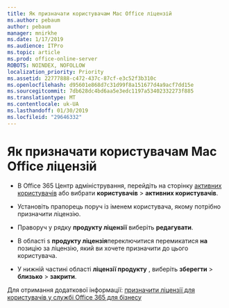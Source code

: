 ```yaml
---
title: Як призначати користувачам Mac Office ліцензій
ms.author: pebaum
author: pebaum
manager: mnirkhe
ms.date: 1/17/2019
ms.audience: ITPro
ms.topic: article
ms.prod: office-online-server
ROBOTS: NOINDEX, NOFOLLOW
localization_priority: Priority
ms.assetid: 22777888-c472-437c-87cf-e3c52f3b310c
ms.openlocfilehash: d95601e868d7c31d99f8a151677d4a9acf7dd15e
ms.sourcegitcommit: 7db628dc4bd6aa5e3edc1197a53402332273f885
ms.translationtype: MT
ms.contentlocale: uk-UA
ms.lasthandoff: 01/30/2019
ms.locfileid: "29646332"
---
```

# <a name="how-to-assign-office-licenses-to-mac-users"></a>Як призначати користувачам Mac Office ліцензій

- В Office 365 Центр адміністрування, перейдіть на сторінку [активних користувачів](https://go.microsoft.com/fwlink/p/?linkid=834822) або вибрати **користувачів** \> **активних користувачів**.
    
- Установіть прапорець поруч із іменем користувача, якому потрібно призначити ліцензію.
    
- Праворуч у рядку **продукту ліцензії** виберіть **редагувати**.
    
- В області s **продукту ліцензія**переключитися перемикатися **на** позицію за ліцензію, який ви хочете призначити до цього користувача. 
    
- У нижній частині області **ліцензії продукту** , виберіть **зберегти** \> **близько** \> **закрити**.
    
Для отримання додаткової інформації: [призначити ліцензії для користувачів у службі Office 365 для бізнесу](https://docs.microsoft.com/office365/admin/subscriptions-and-billing/assign-licenses-to-users)
  

